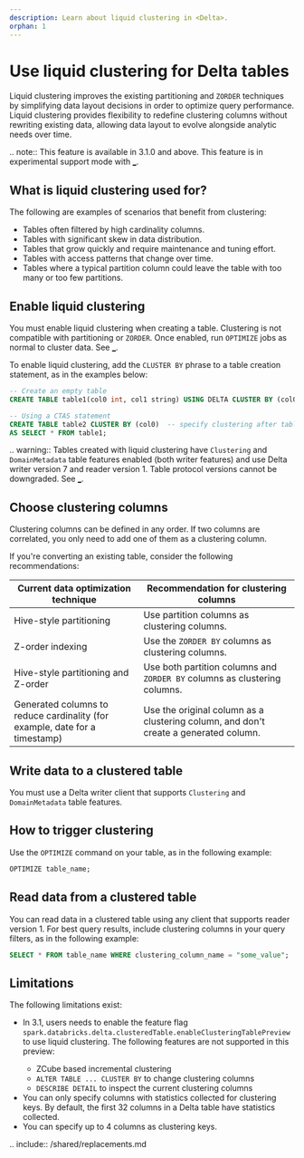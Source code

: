 ```yaml
---
description: Learn about liquid clustering in <Delta>.
orphan: 1
---
```


# Use liquid clustering for Delta tables

Liquid clustering improves the existing partitioning and `ZORDER` techniques by simplifying data layout decisions in order to optimize query performance. Liquid clustering provides flexibility to redefine clustering columns without rewriting existing data, allowing data layout to evolve alongside analytic needs over time.

.. note:: This feature is available in <Delta> 3.1.0 and above. This feature is in experimental support mode with [_](#limitations).

## What is liquid clustering used for?

The following are examples of scenarios that benefit from clustering:

- Tables often filtered by high cardinality columns.
- Tables with significant skew in data distribution.
- Tables that grow quickly and require maintenance and tuning effort.
- Tables with access patterns that change over time.
- Tables where a typical partition column could leave the table with too many or too few partitions.

## Enable liquid clustering

You must enable liquid clustering when creating a table. Clustering is not compatible with partitioning or `ZORDER`. Once enabled, run `OPTIMIZE` jobs as normal to cluster data. See [_](#optimize).

To enable liquid clustering, add the `CLUSTER BY` phrase to a table creation statement, as in the examples below:

```sql
-- Create an empty table
CREATE TABLE table1(col0 int, col1 string) USING DELTA CLUSTER BY (col0);

-- Using a CTAS statement
CREATE TABLE table2 CLUSTER BY (col0)  -- specify clustering after table name, not in subquery
AS SELECT * FROM table1;
```

.. warning:: Tables created with liquid clustering have `Clustering` and `DomainMetadata` table features enabled (both writer features) and use Delta writer version 7 and reader version 1. Table protocol versions cannot be downgraded. See [_](/versioning.md).

## Choose clustering columns

Clustering columns can be defined in any order. If two columns are correlated, you only need to add one of them as a clustering column.

If you're converting an existing table, consider the following recommendations:

| Current data optimization technique | Recommendation for clustering columns |
| --- | --- |
| Hive-style partitioning | Use partition columns as clustering columns. |
| Z-order indexing | Use the `ZORDER BY` columns as clustering columns. |
| Hive-style partitioning and Z-order | Use both partition columns and `ZORDER BY` columns as clustering columns. |
| Generated columns to reduce cardinality (for example, date for a timestamp) | Use the original column as a clustering column, and don't create a generated column. |

## Write data to a clustered table

You must use a Delta writer client that supports `Clustering` and `DomainMetadata` table features.

## <a id="optimize"></a> How to trigger clustering

Use the `OPTIMIZE` command on your table, as in the following example:

```sql
OPTIMIZE table_name;
```

## Read data from a clustered table

You can read data in a clustered table using any <Delta> client that supports reader version 1. For best query results, include clustering columns in your query filters, as in the following example:

```sql
SELECT * FROM table_name WHERE clustering_column_name = "some_value";
```

## Limitations

The following limitations exist:

- In <Delta> 3.1, users needs to enable the feature flag `spark.databricks.delta.clusteredTable.enableClusteringTablePreview` to use liquid clustering. The following features are not supported in this preview:
  - ZCube based incremental clustering
  - `ALTER TABLE ... CLUSTER BY` to change clustering columns
  - `DESCRIBE DETAIL` to inspect the current clustering columns
- You can only specify columns with statistics collected for clustering keys. By default, the first 32 columns in a Delta table have statistics collected.
- You can specify up to 4 columns as clustering keys.

.. include:: /shared/replacements.md
